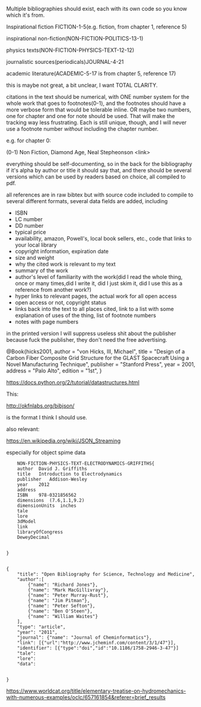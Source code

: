 Multiple bibliographies should exist, each with its own code so you know which it's from.

Inspirational fiction FICTION-1-5(e.g. fiction, from chapter 1, reference 5)


inspirational non-fiction(NON-FICTION-POLITICS-13-1)

physics texts(NON-FICTION-PHYSICS-TEXT-12-12)

journalistic sources(periodicals)JOURNAL-4-21

academic literature(ACADEMIC-5-17 is from chapter 5, reference 17)

this is maybe not great, a bit unclear, I want TOTAL CLARITY. 

citations in the text should be numerical, with ONE number system for the whole work that goes to footnotes(0-1), and the footnotes should have a more verbose form that would be tolerable inline.  OR maybe two numbers, one for chapter and one for note should be used.  That will make the tracking way less frustrating.  Each is still unique, though, and I will never use a footnote number *without* including the chapter number.  

e.g. for chapter 0:

(0-1) Non Fiction, Diamond Age, Neal Stepheonson \<link\> 



everything should be self-documenting, so in the back for the bibliography if it's alpha by author or title it should say that, and there should be several versions which can be used by readers based on choice, all compiled to pdf. 


all references are in raw bibtex but with source code included to compile to several different formats, several data fields are added, including

* ISBN
* LC number
* DD number
* typical price
* availability, amazon, Powell's, local book sellers, etc., code that links to your local library
* copyright information, expiration date
* size and weight 
* why the cited work is relevant to my text
* summary of the work
* author's level of familiarity with the work(did I read the whole thing, once or many times,did I write it, did I just skim it, did I use this as a reference from another work?)
* hyper links to relevant pages, the actual work for all open access
* open access or not, copyright status
* links back into the text to all places cited, link to a list with some explanation of uses of the thing, list of footnote numbers
* notes with page numbers 

in the printed version I will suppress useless shit about the publisher because fuck the publisher, they don't need the free advertising.


@Book{hicks2001,
 author    = "von Hicks, III, Michael",
 title     = "Design of a Carbon Fiber Composite Grid Structure for the GLAST
              Spacecraft Using a Novel Manufacturing Technique",
 publisher = "Stanford Press",
 year      =  2001,
 address   = "Palo Alto",
 edition   = "1st",
}

<https://docs.python.org/2/tutorial/datastructures.html>

This:

<http://okfnlabs.org/bibjson/>

is the format I think I should use.

also relevant:

https://en.wikipedia.org/wiki/JSON_Streaming

especially for object spime data

    	NON-FICTION-PHYSICS-TEXT-ELECTRODYNAMICS-GRIFFITHS{
		author	David J. Griffiths
		title	Introduction to Electrodynamics
		publisher	Addison-Wesley
		year	2012
		address 
		ISBN	978-0321856562
		dimensions	(7.6,1.1,9.2)
		dimensionUnits	inches
		tale
		lore
		3dModel
		link
	    libraryOfCongress
    	DeweyDecimal
	

    } 


    {
        "title": "Open Bibliography for Science, Technology and Medicine",
        "author":[
            {"name": "Richard Jones"},
            {"name": "Mark MacGillivray"},
            {"name": "Peter Murray-Rust"},
            {"name": "Jim Pitman"},
            {"name": "Peter Sefton"},
            {"name": "Ben O'Steen"},
            {"name": "William Waites"}
        ],
        "type": "article",
        "year": "2011",
        "journal": {"name": "Journal of Cheminformatics"},
        "link": [{"url":"http://www.jcheminf.com/content/3/1/47"}],
        "identifier": [{"type":"doi","id":"10.1186/1758-2946-3-47"}]
        "tale":
        "lore":
        "data":
        
       
    }
    
    
    
https://www.worldcat.org/title/elementary-treatise-on-hydromechanics-with-numerous-examples/oclc/657161854&referer=brief_results

